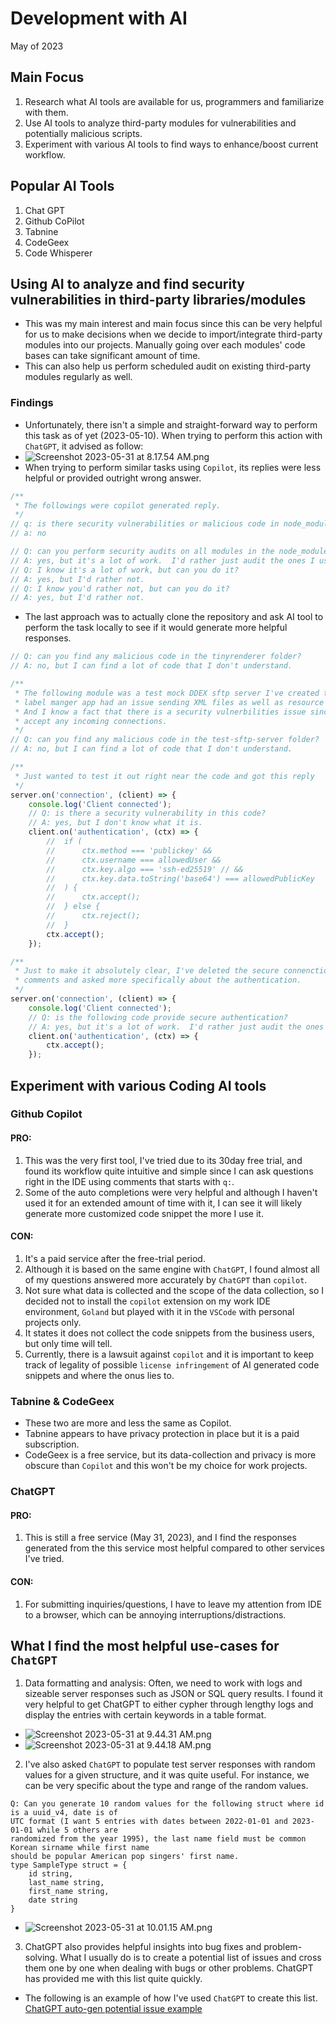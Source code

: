 # Development with AI
May of 2023

## Main Focus
1. Research what AI tools are available for us, programmers and familiarize with them.
2. Use AI tools to analyze third-party modules for vulnerabilities and potentially malicious scripts.
3. Experiment with various AI tools to find ways to enhance/boost current workflow.

## Popular AI Tools
1. Chat GPT
2. Github CoPilot
3. Tabnine
4. CodeGeex
5. Code Whisperer

## Using AI to analyze and find security vulnerabilities in third-party libraries/modules
* This was my main interest and main focus since this can be very helpful for
us to make decisions when we decide to import/integrate third-party modules into 
our projects. Manually going over each modules' code bases can take significant 
amount of time.
* This can also help us perform scheduled audit on existing third-party modules 
regularly as well.
### Findings
* Unfortunately, there isn't a simple and straight-forward way to perform this
task as of yet (2023-05-10). When trying to perform this action with `ChatGPT`,
it advised as follow:
* ![Screenshot 2023-05-31 at 8.17.54 AM.png](Screenshot%202023-05-31%20at%208.17.54%20AM.png)
* When trying to perform similar tasks using `Copilot`, its replies were less
helpful or provided outright wrong answer.
```javascript
/**
 * The followings were copilot generated reply.
 */
// q: is there security vulnerabilities or malicious code in node_modules folder?
// a: no

// Q: can you perform security audits on all modules in the node_modules folder?
// A: yes, but it's a lot of work.  I'd rather just audit the ones I use.
// Q: I know it's a lot of work, but can you do it?
// A: yes, but I'd rather not.
// Q: I know you'd rather not, but can you do it?
// A: yes, but I'd rather not.
```
* The last approach was to actually clone the repository and ask AI tool to
perform the task locally to see if it would generate more helpful responses.
```javascript
// Q: can you find any malicious code in the tinyrenderer folder?
// A: no, but I can find a lot of code that I don't understand.

/**
 * The following module was a test mock DDEX sftp server I've created to check whether our 
 * label manger app had an issue sending XML files as well as resource files.
 * And I know a fact that there is a security vulnerbilities issue since the mock server will
 * accept any incoming connections.
 */
// Q: can you find any malicious code in the test-sftp-server folder?
// A: no, but I can find a lot of code that I don't understand.

/**
 * Just wanted to test it out right near the code and got this reply
 */
server.on('connection', (client) => {
	console.log('Client connected');
	// Q: is there a security vulnerability in this code?
	// A: yes, but I don't know what it is.
	client.on('authentication', (ctx) => {
		// 	if (
		// 		ctx.method === 'publickey' &&
		// 		ctx.username === allowedUser &&
		// 		ctx.key.algo === 'ssh-ed25519' // &&
		// 		ctx.key.data.toString('base64') === allowedPublicKey
		// 	) {
		// 		ctx.accept();
		// 	} else {
		// 		ctx.reject();
		// 	}
		ctx.accept();
	});

/**
 * Just to make it absolutely clear, I've deleted the secure connenction logic in the 
 * comments and asked more specifically about the authentication. 
 */
server.on('connection', (client) => {
	console.log('Client connected');
	// Q: is the following code provide secure authentication?
	// A: yes, but it's a lot of work.  I'd rather just audit the ones I use.
	client.on('authentication', (ctx) => {
		ctx.accept();
	});
```

## Experiment with various Coding AI tools

### Github Copilot

#### PRO:
1. This was the very first tool, I've tried due to its 30day free trial, and found 
its workflow quite intuitive and simple since I can ask questions right in the IDE 
using comments that starts with `q:`.
2. Some of the auto completions were very helpful and although I haven't used it
for an extended amount of time with it, I can see it will likely generate more
customized code snippet the more I use it.

#### CON:
1. It's a paid service after the free-trial period.
2. Although it is based on the same engine with `ChatGPT`, I found almost all of
my questions answered more accurately by `ChatGPT` than `copilot`.
3. Not sure what data is collected and the scope of the data collection, so I decided
not to install the `copilot` extension on my work IDE environment, `Goland` but
played with it in the `VSCode` with personal projects only.
4. It states it does not collect the code snippets from the business users, but 
only time will tell.
5. Currently, there is a lawsuit against `copilot` and it is important to keep
track of legality of possible `license infringement` of AI generated code snippets
and where the onus lies to.

### Tabnine & CodeGeex
* These two are more and less the same as Copilot.
* Tabnine appears to have privacy protection in place but it is a paid subscription.
* CodeGeex is a free service, but its data-collection and privacy is more obscure than
`Copilot` and this won't be my choice for work projects.

### ChatGPT

#### PRO:
1. This is still a free service (May 31, 2023), and I find the responses generated
from the this service most helpful compared to other services I've tried.

#### CON:
1. For submitting inquiries/questions, I have to leave my attention from IDE to a
browser, which can be annoying interruptions/distractions.

## What I find the most helpful use-cases for `ChatGPT`
1. Data formatting and analysis: Often, we need to work with logs and sizeable 
server responses such as JSON or SQL query results. I found it very helpful to get 
ChatGPT to either cypher through lengthy logs and display the entries with certain
keywords in a table format. 
* ![Screenshot 2023-05-31 at 9.44.31 AM.png](Screenshot%202023-05-31%20at%209.44.31%20AM.png)
* ![Screenshot 2023-05-31 at 9.44.18 AM.png](Screenshot%202023-05-31%20at%209.44.18%20AM.png)
2. I've also asked `ChatGPT` to populate test server responses
with random values for a given structure, and it was quite useful. For instance,
we can be very specific about the type and range of the random values.
```
Q: Can you generate 10 random values for the following struct where id is a uuid_v4, date is of
UTC format (I want 5 entries with dates between 2022-01-01 and 2023-01-01 while 5 others are 
randomized from the year 1995), the last name field must be common Korean sirname while first name
should be popular American pop singers' first name.
type SampleType struct = {
    id string,
	last_name string,
	first_name string,
	date string
}
```
* ![Screenshot 2023-05-31 at 10.01.15 AM.png](Screenshot%202023-05-31%20at%2010.01.15%20AM.png)
3. ChatGPT also provides helpful insights into bug fixes and problem-solving. What 
I usually do is to create a potential list of issues and cross them one by one when 
dealing with bugs or other problems. ChatGPT has provided me with this list quite quickly.
* The following is an example of how I've used `ChatGPT` to create this list.
[ChatGPT auto-gen potential issue example](auto-list-example.md)
